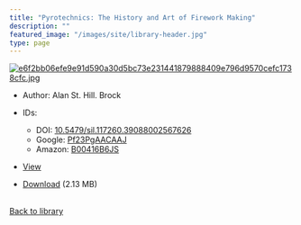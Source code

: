 ```yaml
---
title: "Pyrotechnics: The History and Art of Firework Making"
description: ""
featured_image: "/images/site/library-header.jpg"
type: page
---
```


<a href="https://drive.google.com/file/d/1K_CbmOybLaf0ndCPEfhTlEkmVYyAAPHT/view" target="_blank">![e6f2bb06efe9e91d590a30d5bc73e231441879888409e796d9570cefc1738cfc.jpg](/images/library/e6f2bb06efe9e91d590a30d5bc73e231441879888409e796d9570cefc1738cfc.jpg)</a>
* Author: Alan St. Hill. Brock
* IDs:
  * DOI: <a href="https://dx.doi.org/10.5479/sil.117260.39088002567626" target="_blank">10.5479/sil.117260.39088002567626</a>
  * Google: <a href="https://books.google.com/books?id=Pf23PgAACAAJ" target="_blank">Pf23PgAACAAJ</a>
  * Amazon: <a href="https://www.amazon.com/dp/B00416B6JS" target="_blank">B00416B6JS</a>
* <a href="https://drive.google.com/file/d/1K_CbmOybLaf0ndCPEfhTlEkmVYyAAPHT/view" target="_blank">View</a>

* [Download](https://drive.google.com/uc?export=download&id=1K_CbmOybLaf0ndCPEfhTlEkmVYyAAPHT) (2.13 MB)

<br />[Back to library](/library/)
